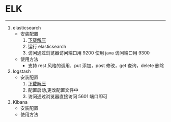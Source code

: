 # ELK

-----------

1. elasticsearch
   * 安装配置
     1. [下载解压](https://www.elastic.co/cn/downloads/elasticsearch)
     2. 运行 elasticsearch
     3. 访问通过浏览器访问端口用 9200 使用 java 访问端口用 9300
   * 使用方法
     * 支持 rest 风格的调用，put 添加，post 修改，get 查询，delete 删除
2. logstash
   * 安装配置
     1. [下载解压](https://www.elastic.co/cn/downloads/kibana)
     2. 配置启动,更改配置文件中 
     3. 访问通过浏览器直接访问 5601 端口即可
3. Kibana
   * 安装配置
   * 使用方法